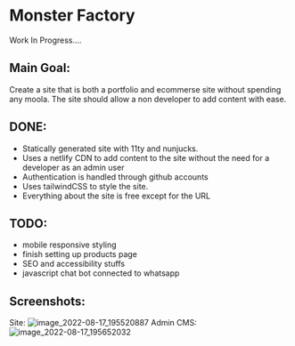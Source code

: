 # Monster Factory
Work In Progress....

## Main Goal:
Create a site that is both a portfolio and ecommerse site without spending any moola. The site should allow a non developer to add content with ease.

## DONE:
- Statically generated site with 11ty and nunjucks.
- Uses a netlify CDN to add content to the site without the need for a developer as an admin user
- Authentication is handled through github accounts
- Uses tailwindCSS to style the site.
- Everything about the site is free except for the URL

## TODO:
- mobile responsive styling
- finish setting up products page
- SEO and accessibility stuffs
- javascript chat bot connected to whatsapp

## Screenshots: <br>
Site: ![image_2022-08-17_195520887](https://user-images.githubusercontent.com/86931324/185209000-0f9abf97-118f-45a0-a279-f114cbd97e9d.png)
Admin CMS: ![image_2022-08-17_195652032](https://user-images.githubusercontent.com/86931324/185209347-2f81d6ba-dfc5-4fb7-a203-e19116fc730d.png)
